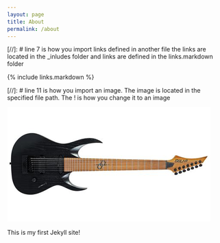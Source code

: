 ```yaml
---
layout: page
title: About
permalink: /about
---
```


[//]: # line 7 is how you import links defined in another file the links are located in the \_inludes folder and links are defined in the links.markdown folder

{% include links.markdown %}

[//]: # line 11 is how you import an image. The image is located in the specified file path. The ! is how you change it to an image

![a guitar](/assets/imgs/guitar.jpg)

This is my first Jekyll site!
